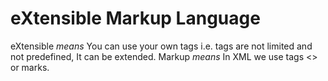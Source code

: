 # eXtensible Markup Language

eXtensible *means* You can use your own tags i.e. tags are not limited and not predefined, It can be extended.
Markup *means* In XML we use tags <> or marks.
